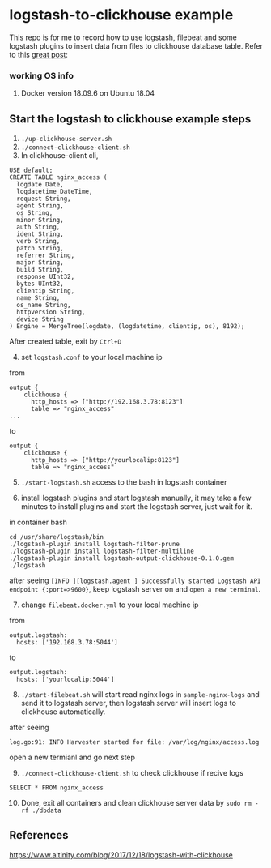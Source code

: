 # logstash-to-clickhouse example

This repo is for me to record how to use logstash, filebeat and some logstash plugins to insert data from files to clickhouse database table. Refer to this [great post](https://www.altinity.com/blog/2017/12/18/logstash-with-clickhouse):

### working OS info

1. Docker version 18.09.6 on Ubuntu 18.04

## Start the logstash to clickhouse example steps

1. `./up-clickhouse-server.sh`
2. `./connect-clickhouse-client.sh`
3. In clickhouse-client cli,

```
USE default;
CREATE TABLE nginx_access (
  logdate Date,
  logdatetime DateTime,
  request String,
  agent String,
  os String,
  minor String,
  auth String,
  ident String,
  verb String,
  patch String,
  referrer String,
  major String,
  build String,
  response UInt32,
  bytes UInt32,
  clientip String,
  name String,
  os_name String,
  httpversion String,
  device String
) Engine = MergeTree(logdate, (logdatetime, clientip, os), 8192);
```

After created table, exit by `Ctrl+D`

4. set `logstash.conf` to your local machine ip

from

```
output {
    clickhouse {
      http_hosts => ["http://192.168.3.78:8123"]
      table => "nginx_access"
...
```

to

```
output {
    clickhouse {
      http_hosts => ["http://yourlocalip:8123"]
      table => "nginx_access"
```

5. `./start-logstash.sh` access to the bash in logstash container

6. install logstash plugins and start logstash manually, it may take a few minutes to install plugins and start the logstash server, just wait for it.

in container bash

```
cd /usr/share/logstash/bin
./logstash-plugin install logstash-filter-prune
./logstash-plugin install logstash-filter-multiline
./logstash-plugin install logstash-output-clickhouse-0.1.0.gem
./logstash
```

after seeing `[INFO ][logstash.agent ] Successfully started Logstash API endpoint {:port=>9600}`,
keep logstash server on and `open a new terminal`.

7. change `filebeat.docker.yml` to your local machine ip

from

```
output.logstash:
  hosts: ['192.168.3.78:5044']
```

to

```
output.logstash:
  hosts: ['yourlocalip:5044']
```

8. `./start-filebeat.sh` will start read nginx logs in `sample-nginx-logs` and send it to logstash server, then logstash server will insert logs to clickhouse automatically.

after seeing

```
log.go:91: INFO Harvester started for file: /var/log/nginx/access.log
```

open a new termianl and go next step

9. `./connect-clickhouse-client.sh` to check clickhouse if recive logs

```
SELECT * FROM nginx_access
```

10. Done, exit all containers and clean clickhouse server data by `sudo rm -rf ./dbdata`

## References

https://www.altinity.com/blog/2017/12/18/logstash-with-clickhouse
